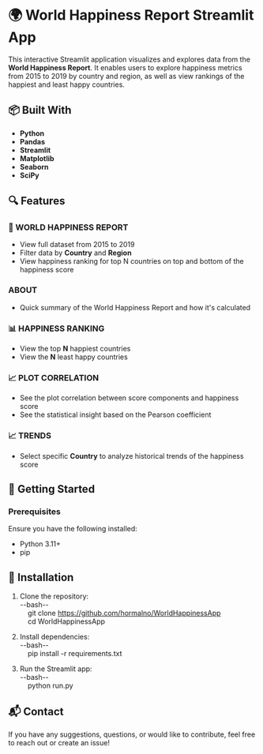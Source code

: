 # 🌍 World Happiness Report Streamlit App

This interactive Streamlit application visualizes and explores data from the **World Happiness Report**. It enables users to explore happiness metrics from 2015 to 2019 by country and region, as well as view rankings of the happiest and least happy countries.

## 📦 Built With

- **Python**
- **Pandas**
- **Streamlit**
- **Matplotlib**
- **Seaborn**
- **SciPy**

## 🔍 Features

### 📄 WORLD HAPPINESS REPORT

- View full dataset from 2015 to 2019
- Filter data by **Country** and **Region**
- View happiness ranking for top N countries on top and bottom of the happiness score

### ABOUT

- Quick summary of the World Happiness Report and how it's calculated 

### 📊 HAPPINESS RANKING

- View the top **N** happiest countries
- View the **N** least happy countries

### 📈 PLOT CORRELATION

- See the plot correlation between score components and happiness score
- See the statistical insight based on the Pearson coefficient

### 📈 TRENDS 

- Select specific **Country** to analyze historical trends of the happiness score

## 🚀 Getting Started

### Prerequisites

Ensure you have the following installed:

- Python 3.11+
- pip


## 🚀 Installation

1. Clone the repository:  
--bash--  
&nbsp;&nbsp;&nbsp;&nbsp;git clone https://github.com/hormalno/WorldHappinessApp  
&nbsp;&nbsp;&nbsp;&nbsp;cd WorldHappinessApp


2. Install dependencies:  
--bash--  
&nbsp;&nbsp;&nbsp;&nbsp;pip install -r requirements.txt  


3. Run the Streamlit app:  
--bash--  
&nbsp;&nbsp;&nbsp;&nbsp;python run.py


## 📬 Contact
If you have any suggestions, questions, or would like to contribute, feel free to reach out or create an issue!